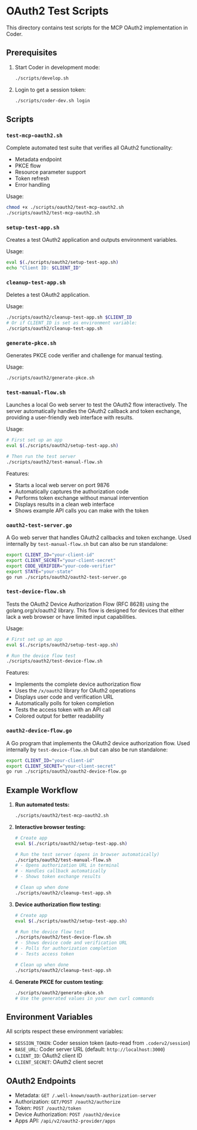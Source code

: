 # OAuth2 Test Scripts

This directory contains test scripts for the MCP OAuth2 implementation in Coder.

## Prerequisites

1. Start Coder in development mode:

   ```bash
   ./scripts/develop.sh
   ```

2. Login to get a session token:

   ```bash
   ./scripts/coder-dev.sh login
   ```

## Scripts

### `test-mcp-oauth2.sh`

Complete automated test suite that verifies all OAuth2 functionality:

- Metadata endpoint
- PKCE flow
- Resource parameter support
- Token refresh
- Error handling

Usage:

```bash
chmod +x ./scripts/oauth2/test-mcp-oauth2.sh
./scripts/oauth2/test-mcp-oauth2.sh
```

### `setup-test-app.sh`

Creates a test OAuth2 application and outputs environment variables.

Usage:

```bash
eval $(./scripts/oauth2/setup-test-app.sh)
echo "Client ID: $CLIENT_ID"
```

### `cleanup-test-app.sh`

Deletes a test OAuth2 application.

Usage:

```bash
./scripts/oauth2/cleanup-test-app.sh $CLIENT_ID
# Or if CLIENT_ID is set as environment variable:
./scripts/oauth2/cleanup-test-app.sh
```

### `generate-pkce.sh`

Generates PKCE code verifier and challenge for manual testing.

Usage:

```bash
./scripts/oauth2/generate-pkce.sh
```

### `test-manual-flow.sh`

Launches a local Go web server to test the OAuth2 flow interactively. The server automatically handles the OAuth2 callback and token exchange, providing a user-friendly web interface with results.

Usage:

```bash
# First set up an app
eval $(./scripts/oauth2/setup-test-app.sh)

# Then run the test server
./scripts/oauth2/test-manual-flow.sh
```

Features:

- Starts a local web server on port 9876
- Automatically captures the authorization code
- Performs token exchange without manual intervention
- Displays results in a clean web interface
- Shows example API calls you can make with the token

### `oauth2-test-server.go`

A Go web server that handles OAuth2 callbacks and token exchange. Used internally by `test-manual-flow.sh` but can also be run standalone:

```bash
export CLIENT_ID="your-client-id"
export CLIENT_SECRET="your-client-secret"
export CODE_VERIFIER="your-code-verifier"
export STATE="your-state"
go run ./scripts/oauth2/oauth2-test-server.go
```

### `test-device-flow.sh`

Tests the OAuth2 Device Authorization Flow (RFC 8628) using the golang.org/x/oauth2 library. This flow is designed for devices that either lack a web browser or have limited input capabilities.

Usage:

```bash
# First set up an app
eval $(./scripts/oauth2/setup-test-app.sh)

# Run the device flow test
./scripts/oauth2/test-device-flow.sh
```

Features:

- Implements the complete device authorization flow
- Uses the `/x/oauth2` library for OAuth2 operations
- Displays user code and verification URL
- Automatically polls for token completion
- Tests the access token with an API call
- Colored output for better readability

### `oauth2-device-flow.go`

A Go program that implements the OAuth2 device authorization flow. Used internally by `test-device-flow.sh` but can also be run standalone:

```bash
export CLIENT_ID="your-client-id"
export CLIENT_SECRET="your-client-secret"
go run ./scripts/oauth2/oauth2-device-flow.go
```

## Example Workflow

1. **Run automated tests:**

   ```bash
   ./scripts/oauth2/test-mcp-oauth2.sh
   ```

2. **Interactive browser testing:**

   ```bash
   # Create app
   eval $(./scripts/oauth2/setup-test-app.sh)

   # Run the test server (opens in browser automatically)
   ./scripts/oauth2/test-manual-flow.sh
   # - Opens authorization URL in terminal
   # - Handles callback automatically
   # - Shows token exchange results

   # Clean up when done
   ./scripts/oauth2/cleanup-test-app.sh
   ```

3. **Device authorization flow testing:**

   ```bash
   # Create app
   eval $(./scripts/oauth2/setup-test-app.sh)

   # Run the device flow test
   ./scripts/oauth2/test-device-flow.sh
   # - Shows device code and verification URL
   # - Polls for authorization completion
   # - Tests access token

   # Clean up when done
   ./scripts/oauth2/cleanup-test-app.sh
   ```

4. **Generate PKCE for custom testing:**

   ```bash
   ./scripts/oauth2/generate-pkce.sh
   # Use the generated values in your own curl commands
   ```

## Environment Variables

All scripts respect these environment variables:

- `SESSION_TOKEN`: Coder session token (auto-read from `.coderv2/session`)
- `BASE_URL`: Coder server URL (default: `http://localhost:3000`)
- `CLIENT_ID`: OAuth2 client ID
- `CLIENT_SECRET`: OAuth2 client secret

## OAuth2 Endpoints

- Metadata: `GET /.well-known/oauth-authorization-server`
- Authorization: `GET/POST /oauth2/authorize`
- Token: `POST /oauth2/token`
- Device Authorization: `POST /oauth2/device`
- Apps API: `/api/v2/oauth2-provider/apps`
